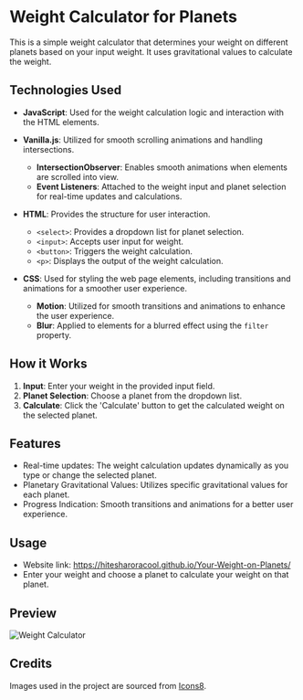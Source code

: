 # Weight Calculator for Planets

This is a simple weight calculator that determines your weight on different planets based on your input weight. It uses gravitational values to calculate the weight.

## Technologies Used

- **JavaScript**: Used for the weight calculation logic and interaction with the HTML elements.
- **Vanilla.js**: Utilized for smooth scrolling animations and handling intersections.
  - **IntersectionObserver**: Enables smooth animations when elements are scrolled into view.
  - **Event Listeners**: Attached to the weight input and planet selection for real-time updates and calculations.

- **HTML**: Provides the structure for user interaction.
  - `<select>`: Provides a dropdown list for planet selection.
  - `<input>`: Accepts user input for weight.
  - `<button>`: Triggers the weight calculation.
  - `<p>`: Displays the output of the weight calculation.
- **CSS**: Used for styling the web page elements, including transitions and animations for a smoother user experience.
  - **Motion**: Utilized for smooth transitions and animations to enhance the user experience.
  - **Blur**: Applied to elements for a blurred effect using the `filter` property.

## How it Works

1. **Input**: Enter your weight in the provided input field.
2. **Planet Selection**: Choose a planet from the dropdown list.
3. **Calculate**: Click the 'Calculate' button to get the calculated weight on the selected planet.

## Features

- Real-time updates: The weight calculation updates dynamically as you type or change the selected planet.
- Planetary Gravitational Values: Utilizes specific gravitational values for each planet.
- Progress Indication: Smooth transitions and animations for a better user experience.

## Usage

- Website link: https://hitesharoracool.github.io/Your-Weight-on-Planets/
- Enter your weight and choose a planet to calculate your weight on that planet.

## Preview

![Weight Calculator](planets)

## Credits

Images used in the project are sourced from [Icons8](https://icons8.com/).
